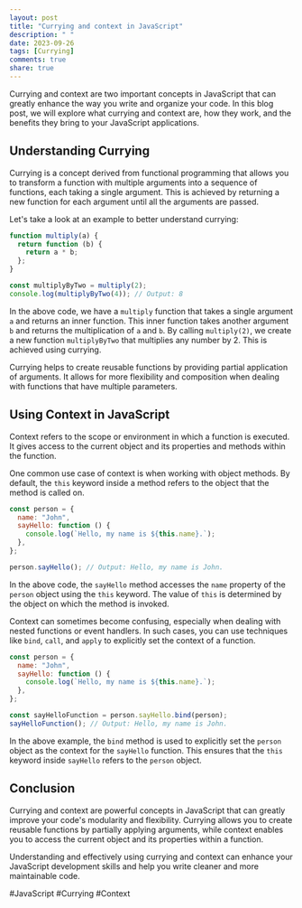 ```yaml
---
layout: post
title: "Currying and context in JavaScript"
description: " "
date: 2023-09-26
tags: [Currying]
comments: true
share: true
---
```


Currying and context are two important concepts in JavaScript that can greatly enhance the way you write and organize your code. In this blog post, we will explore what currying and context are, how they work, and the benefits they bring to your JavaScript applications.

## Understanding Currying

Currying is a concept derived from functional programming that allows you to transform a function with multiple arguments into a sequence of functions, each taking a single argument. This is achieved by returning a new function for each argument until all the arguments are passed.

Let's take a look at an example to better understand currying:

```javascript
function multiply(a) {
  return function (b) {
    return a * b;
  };
}

const multiplyByTwo = multiply(2);
console.log(multiplyByTwo(4)); // Output: 8
```

In the above code, we have a `multiply` function that takes a single argument `a` and returns an inner function. This inner function takes another argument `b` and returns the multiplication of `a` and `b`. By calling `multiply(2)`, we create a new function `multiplyByTwo` that multiplies any number by 2. This is achieved using currying.

Currying helps to create reusable functions by providing partial application of arguments. It allows for more flexibility and composition when dealing with functions that have multiple parameters.

## Using Context in JavaScript

Context refers to the scope or environment in which a function is executed. It gives access to the current object and its properties and methods within the function.

One common use case of context is when working with object methods. By default, the `this` keyword inside a method refers to the object that the method is called on.

```javascript
const person = {
  name: "John",
  sayHello: function () {
    console.log(`Hello, my name is ${this.name}.`);
  },
};

person.sayHello(); // Output: Hello, my name is John.
```

In the above code, the `sayHello` method accesses the `name` property of the `person` object using the `this` keyword. The value of `this` is determined by the object on which the method is invoked.

Context can sometimes become confusing, especially when dealing with nested functions or event handlers. In such cases, you can use techniques like `bind`, `call`, and `apply` to explicitly set the context of a function.

```javascript
const person = {
  name: "John",
  sayHello: function () {
    console.log(`Hello, my name is ${this.name}.`);
  },
};

const sayHelloFunction = person.sayHello.bind(person);
sayHelloFunction(); // Output: Hello, my name is John.
```

In the above example, the `bind` method is used to explicitly set the `person` object as the context for the `sayHello` function. This ensures that the `this` keyword inside `sayHello` refers to the `person` object.

## Conclusion

Currying and context are powerful concepts in JavaScript that can greatly improve your code's modularity and flexibility. Currying allows you to create reusable functions by partially applying arguments, while context enables you to access the current object and its properties within a function.

Understanding and effectively using currying and context can enhance your JavaScript development skills and help you write cleaner and more maintainable code.

#JavaScript #Currying #Context